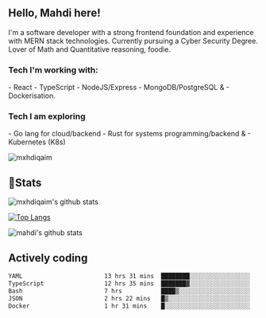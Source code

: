 <h2>Hello, Mahdi here!</h2>

<p>
I'm a software developer with a strong frontend foundation and experience with MERN stack technologies. Currently pursuing a Cyber Security Degree. Lover of Math and Quantitative reasoning, foodie.
</p>

<h3>Tech I'm working with:</h3>
- React 
- TypeScript
- NodeJS/Express
- MongoDB/PostgreSQL & 
- Dockerisation.

<h3>Tech I am exploring</h3>
- Go lang for cloud/backend
- Rust for systems programming/backend & 
- Kubernetes (K8s)

<p> 
    <img src="https://komarev.com/ghpvc/?username=mxhdiqaim&label=Profile%20views&color=0e75b6&style=flat" alt="mxhdiqaim" /> 
</p>

## 📝Stats

![mxhdiqaim's github stats](https://github-readme-stats.vercel.app/api?username=mxhdiqaim&show_icons=true&count_private=true&title_color=70a5fd&icon_color=bf91f3&text_color=38bdae&bg_color=0d1117)

[![Top Langs](https://github-readme-stats.vercel.app/api/top-langs/?username=mxhdiqaim&exclude_repo=asp_nnl)](https://github.com/mxhdiqaim)

![mahdi's github stats](https://github-readme-streak-stats.herokuapp.com/?user=mxhdiqaim&show_icons=true&count_private=true&title_color=70a5fd&icon_color=bf91f3&text_color=38bdae&bg_color=0d1117)

## Actively coding

 <!--START_SECTION:waka-->

```txt
YAML                       13 hrs 31 mins  ████████░░░░░░░░░░░░░░░░░   32.61 %
TypeScript                 12 hrs 35 mins  ███████▓░░░░░░░░░░░░░░░░░   30.37 %
Bash                       7 hrs           ████▒░░░░░░░░░░░░░░░░░░░░   16.90 %
JSON                       2 hrs 22 mins   █▒░░░░░░░░░░░░░░░░░░░░░░░   05.72 %
Docker                     1 hr 31 mins    █░░░░░░░░░░░░░░░░░░░░░░░░   03.67 %
```

<!--END_SECTION:waka-->
